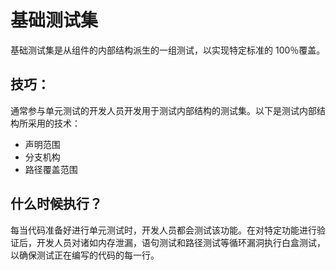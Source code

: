 # 基础测试集

基础测试集是从组件的内部结构派生的一组测试，以实现特定标准的 100％覆盖。

## 技巧：

通常参与单元测试的开发人员开发用于测试内部结构的测试集。以下是测试内部结构所采用的技术：

* 声明范围
* 分支机构
* 路径覆盖范围

## 什么时候执行？

每当代码准备好进行单元测试时，开发人员都会测试该功能。在对特定功能进行验证后，开发人员对诸如内存泄漏，语句测试和路径测试等循环漏洞执行白​​盒测试，以确保测试正在编写的代码的每一行。
